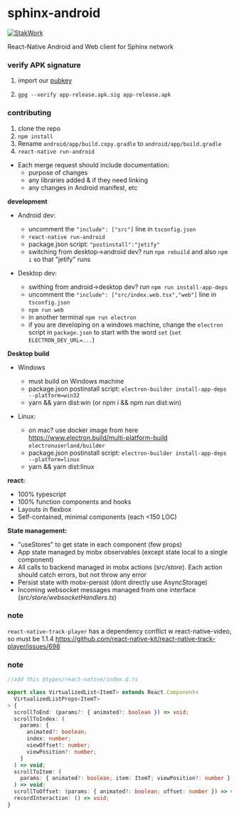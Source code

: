 # sphinx-android

[![StakWork](https://img.shields.io/badge/-StakWork%20Bounty-informational?logo=bitcoin&link=https%3A%2F%2Fsphinx.chat)](https://sphinx.chat)

React-Native Android and Web client for Sphinx network

### verify APK signature

1. import our [pubkey](https://raw.githubusercontent.com/stakwork/sphinx-android/master/PGP_public_key.asc)

2. `gpg --verify app-release.apk.sig app-release.apk`

### contributing

1. clone the repo
2. `npm install`
3. Rename `android/app/build.copy.gradle` to `android/app/build.gradle`
4. `react-native run-android`

- Each merge request should include documentation:
  - purpose of changes
  - any libraries added & if they need linking
  - any changes in Android manifest, etc

**development**

- Android dev:
  - uncomment the `"include": ["src"]` line in `tsconfig.json`
  - `react-native run-android`
  - package.json script: `"postinstall":"jetify"`
  - switching from desktop->android dev? run `npm rebuild` and also `npm i` so that "jetify" runs

- Desktop dev:
  - swithing from android->desktop dev? run `npm run install-app-deps`
  - uncomment the `"include": ["src/index.web.tsx","web"]` line in `tsconfig.json`
  - `npm run web`
  - in another terminal `npm run electron`
  - if you are developing on a windows machine, change the `electron` script in `package.json` to start with the word `set` (`set ELECTRON_DEV_URL=...`)

**Desktop build**

- Windows
  - must build on Windows machine
  - package.json postinstall script: `electron-builder install-app-deps --platform=win32`
  - yarn && yarn dist:win (or npm i && npm run dist:win)

- Linux:
  - on mac? use docker image from here https://www.electron.build/multi-platform-build `electronuserland/builder`
  - package.json postinstall script: `electron-builder install-app-deps --platform=linux`
  - yarn && yarn dist:linux

**react:**

- 100% typescript
- 100% function components and hooks
- Layouts in flexbox
- Self-contained, minimal components (each <150 LOC)

**State management:**

- "useStores" to get state in each component (few props)
- App state managed by mobx observables (except state local to a single component)
- All calls to backend managed in mobx actions (*src/store*). Each action should catch errors, but not throw any error
- Persist state with mobx-persist (dont directly use AsyncStorage)
- Incoming websocket messages managed from one interface (*src/store/websocketHandlers.ts*)


### note

`react-native-track-player` has a dependency conflict w react-native-video, so must be 1.1.4 https://github.com/react-native-kit/react-native-track-player/issues/698

### note
```ts
//add this @types/react-native/index.d.ts

export class VirtualizedList<ItemT> extends React.Component<
  VirtualizedListProps<ItemT>
> {
  scrollToEnd: (params?: { animated?: boolean }) => void;
  scrollToIndex: (
    params: {
      animated?: boolean;
      index: number;
      viewOffset?: number;
      viewPosition?: number;
    }
  ) => void;
  scrollToItem: (
    params: { animated?: boolean; item: ItemT; viewPosition?: number }
  ) => void;
  scrollToOffset: (params: { animated?: boolean; offset: number }) => void;
  recordInteraction: () => void;
}
```